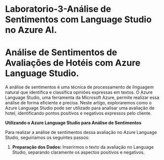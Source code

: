 # Laboratorio-3-Análise de Sentimentos com Language Studio no Azure AI.

# Análise de Sentimentos de Avaliações de Hotéis com Azure Language Studio.

A análise de sentimentos é uma técnica de processamento de linguagem natural que identifica e classifica opiniões expressas em textos. O Azure Language Studio, uma ferramenta da Microsoft Azure, permite realizar essa análise de forma eficiente e precisa. Neste artigo, exploraremos como o Azure Language Studio pode ser utilizado para analisar uma avaliação de hotel, identificando pontos positivos e negativos expressos pelo cliente.

**Utilizando o Azure Language Studio para Análise de Sentimentos**

Para realizar a análise de sentimentos dessa avaliação no Azure Language Studio, seguiríamos os seguintes passos:

1. **Preparação dos Dados:** Inserirmos o texto da avaliação no Language Studio, separando claramente os aspectos positivos e negativos.